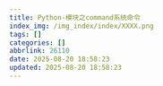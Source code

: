 ```yaml
---
title: Python-模块之command系统命令
index_img: /img_index/index/XXXX.png
tags: []
categories: []
abbrlink: 26110
date: 2025-08-20 18:58:23
updated: 2025-08-20 18:58:23
---
```

